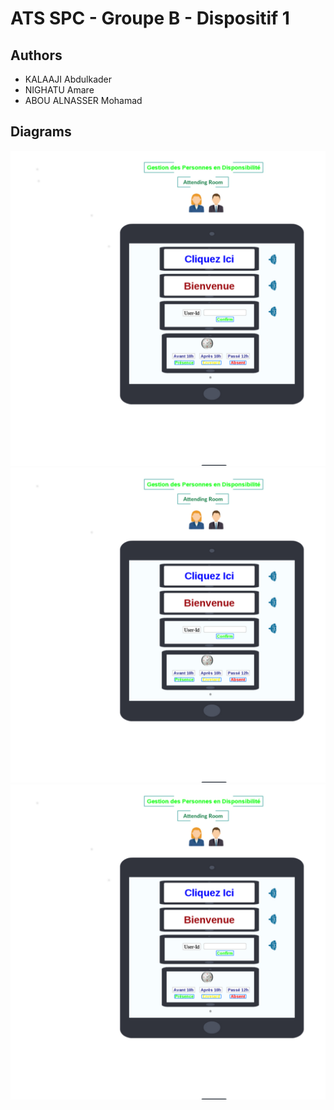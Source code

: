 # ATS SPC - Groupe B - Dispositif 1

## Authors

- KALAAJI Abdulkader
- NIGHATU Amare
- ABOU ALNASSER Mohamad

## Diagrams

![SPC_PRISMA_Accueil.png](diagrams/SPC_PRISMA_Accueil.png)
![SPC_PRISMA_RH.png](diagrams/SPC_PRISMA_RH.png)
![SPC_PRISMA_SERVER.png](diagrams/SPC_PRISMA_SERVER.png)
